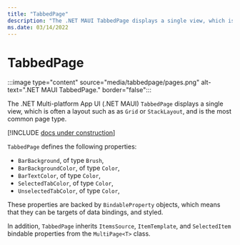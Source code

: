 ```yaml
---
title: "TabbedPage"
description: "The .NET MAUI TabbedPage displays a single view, which is often a layout, and is the most common page type."
ms.date: 03/14/2022
---
```


# TabbedPage

:::image type="content" source="media/tabbedpage/pages.png" alt-text=".NET MAUI TabbedPage." border="false":::

The .NET Multi-platform App UI (.NET MAUI) `TabbedPage` displays a single view, which is often a layout such as as `Grid` or `StackLayout`, and is the most common page type.

[!INCLUDE [docs under construction](~/includes/preview-note.md)]

`TabbedPage` defines the following properties:

- `BarBackground`, of type `Brush`,
- `BarBackgroundColor`, of type `Color`,
- `BarTextColor`, of type `Color`,
- `SelectedTabColor`, of type `Color`,
- `UnselectedTabColor`, of type `Color`,


These properties are backed by `BindableProperty` objects, which means that they can be targets of data bindings, and styled.

In addition, `TabbedPage` inherits `ItemsSource`, `ItemTemplate`, and `SelectedItem` bindable properties from the `MultiPage<T>` class.
